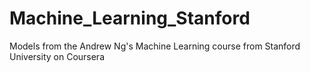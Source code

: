 # Machine_Learning_Stanford
Models from the Andrew Ng's Machine Learning course from Stanford University on Coursera 
